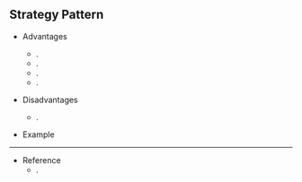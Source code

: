 ## Strategy Pattern

* Advantages
  * .
  * .
  * .
  * .
  
* Disadvantages
  * .
  
* Example


-----------
* Reference
  * .
